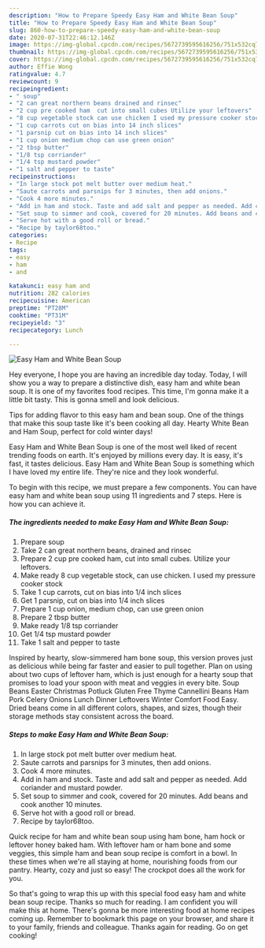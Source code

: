 ```yaml
---
description: "How to Prepare Speedy Easy Ham and White Bean Soup"
title: "How to Prepare Speedy Easy Ham and White Bean Soup"
slug: 860-how-to-prepare-speedy-easy-ham-and-white-bean-soup
date: 2020-07-31T22:46:12.146Z
image: https://img-global.cpcdn.com/recipes/5672739595616256/751x532cq70/easy-ham-and-white-bean-soup-recipe-main-photo.jpg
thumbnail: https://img-global.cpcdn.com/recipes/5672739595616256/751x532cq70/easy-ham-and-white-bean-soup-recipe-main-photo.jpg
cover: https://img-global.cpcdn.com/recipes/5672739595616256/751x532cq70/easy-ham-and-white-bean-soup-recipe-main-photo.jpg
author: Effie Wong
ratingvalue: 4.7
reviewcount: 9
recipeingredient:
- " soup"
- "2 can great northern beans drained and rinsec"
- "2 cup pre cooked ham  cut into small cubes Utilize your leftovers"
- "8 cup vegetable stock can use chicken I used my pressure cooker stock"
- "1 cup carrots cut on bias into 14 inch slices"
- "1 parsnip cut on bias into 14 inch slices"
- "1 cup onion medium chop can use green onion"
- "2 tbsp butter"
- "1/8 tsp corriander"
- "1/4 tsp mustard powder"
- "1 salt and pepper to taste"
recipeinstructions:
- "In large stock pot melt butter over medium heat."
- "Saute carrots and parsnips for 3 minutes, then add onions."
- "Cook 4 more minutes."
- "Add in ham and stock. Taste and add salt and pepper as needed. Add coriander and mustard powder."
- "Set soup to simmer and cook, covered for 20 minutes. Add beans and cook another 10 minutes."
- "Serve hot with a good roll or bread."
- "Recipe by taylor68too."
categories:
- Recipe
tags:
- easy
- ham
- and

katakunci: easy ham and 
nutrition: 282 calories
recipecuisine: American
preptime: "PT28M"
cooktime: "PT31M"
recipeyield: "3"
recipecategory: Lunch

---
```



![Easy Ham and White Bean Soup](https://img-global.cpcdn.com/recipes/5672739595616256/751x532cq70/easy-ham-and-white-bean-soup-recipe-main-photo.jpg)

Hey everyone, I hope you are having an incredible day today. Today, I will show you a way to prepare a distinctive dish, easy ham and white bean soup. It is one of my favorites food recipes. This time, I'm gonna make it a little bit tasty. This is gonna smell and look delicious.

Tips for adding flavor to this easy ham and bean soup. One of the things that make this soup taste like it&#39;s been cooking all day. Hearty White Bean and Ham Soup, perfect for cold winter days!

Easy Ham and White Bean Soup is one of the most well liked of recent trending foods on earth. It's enjoyed by millions every day. It is easy, it's fast, it tastes delicious. Easy Ham and White Bean Soup is something which I have loved my entire life. They're nice and they look wonderful.


To begin with this recipe, we must prepare a few components. You can have easy ham and white bean soup using 11 ingredients and 7 steps. Here is how you can achieve it.

<!--inarticleads1-->

##### The ingredients needed to make Easy Ham and White Bean Soup:

1. Prepare  soup
1. Take 2 can great northern beans, drained and rinsec
1. Prepare 2 cup pre cooked ham,  cut into small cubes. Utilize your leftovers.
1. Make ready 8 cup vegetable stock, can use chicken. I used my pressure cooker stock
1. Take 1 cup carrots, cut on bias into 1/4 inch slices
1. Get 1 parsnip, cut on bias into 1/4 inch slices
1. Prepare 1 cup onion, medium chop, can use green onion
1. Prepare 2 tbsp butter
1. Make ready 1/8 tsp corriander
1. Get 1/4 tsp mustard powder
1. Take 1 salt and pepper to taste


Inspired by hearty, slow-simmered ham bone soup, this version proves just as delicious while being far faster and easier to pull together. Plan on using about two cups of leftover ham, which is just enough for a hearty soup that promises to load your spoon with meat and veggies in every bite. Soup Beans Easter Christmas Potluck Gluten Free Thyme Cannellini Beans Ham Pork Celery Onions Lunch Dinner Leftovers Winter Comfort Food Easy. Dried beans come in all different colors, shapes, and sizes, though their storage methods stay consistent across the board. 

<!--inarticleads2-->

##### Steps to make Easy Ham and White Bean Soup:

1. In large stock pot melt butter over medium heat.
1. Saute carrots and parsnips for 3 minutes, then add onions.
1. Cook 4 more minutes.
1. Add in ham and stock. Taste and add salt and pepper as needed. Add coriander and mustard powder.
1. Set soup to simmer and cook, covered for 20 minutes. Add beans and cook another 10 minutes.
1. Serve hot with a good roll or bread.
1. Recipe by taylor68too.


Quick recipe for ham and white bean soup using ham bone, ham hock or leftover honey baked ham. With leftover ham or ham bone and some veggies, this simple ham and bean soup recipe is comfort in a bowl. In these times when we&#39;re all staying at home, nourishing foods from our pantry. Hearty, cozy and just so easy! The crockpot does all the work for you. 

So that's going to wrap this up with this special food easy ham and white bean soup recipe. Thanks so much for reading. I am confident you will make this at home. There's gonna be more interesting food at home recipes coming up. Remember to bookmark this page on your browser, and share it to your family, friends and colleague. Thanks again for reading. Go on get cooking!
